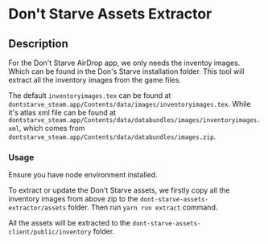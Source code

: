 # Don't Starve Assets Extractor

## Description

For the Don't Starve AirDrop app, we only needs the inventoy images. Which can be found in the Don's Starve installation folder. This tool will extract all the inventory images from the game files.

The default `inventoryimages.tex` can be found at `dontstarve_steam.app/Contents/data/images/inventoryimages.tex`. While it's atlas xml file can be found at `dontstarve_steam.app/Contents/data/databundles/images/inventoryimages.xml`, which comes from `dontstarve_steam.app/Contents/data/databundles/images.zip`.

### Usage

Ensure you have node environment installed.

To extract or update the Don't Starve assets, we firstly copy all the inventory images from above zip to the `dont-starve-assets-extractor/assets` folder. Then run `yarn run extract` command.

All the assets will be extracted to the `dont-starve-assets-client/public/inventory` folder.
